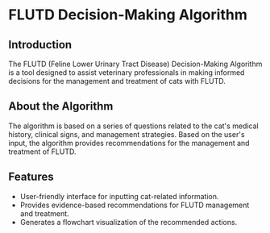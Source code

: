 # FLUTD Decision-Making Algorithm

## Introduction
The FLUTD (Feline Lower Urinary Tract Disease) Decision-Making Algorithm is a tool designed to assist veterinary professionals in making informed decisions for the management and treatment of cats with FLUTD.

## About the Algorithm
The algorithm is based on a series of questions related to the cat's medical history, clinical signs, and management strategies. Based on the user's input, the algorithm provides recommendations for the management and treatment of FLUTD.

## Features
- User-friendly interface for inputting cat-related information.
- Provides evidence-based recommendations for FLUTD management and treatment.
- Generates a flowchart visualization of the recommended actions.
